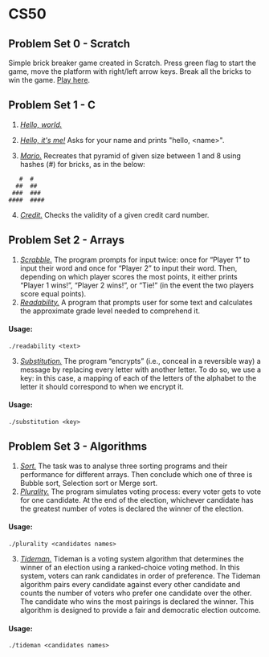 # CS50

## Problem Set 0 - Scratch

Simple brick breaker game created in Scratch. Press green flag to start the game, move the platform with right/left arrow keys. Break all the bricks to win the game. [Play here](https://scratch.mit.edu/projects/1019545862).

## Problem Set 1 - C

1. [_Hello, world._](/Week_1_C/world/hello.c)

2. [_Hello, it's me!_](/Week_1_C/me/hello.c) Asks for your name and prints "hello, \<name\>".

3. [_Mario._](/Week_1_C/mario-more/mario.c) Recreates that pyramid of given size between 1 and 8 using hashes (#) for bricks, as in the below:

```
   #  #
  ##  ##
 ###  ###
####  ####
```

4. [_Credit._](/Week_1_C/credit/credit.c) Checks the validity of a given credit card number.

## Problem Set 2 - Arrays

1. [_Scrabble._](/Week_2_Arrays/scrabble/scrabble.c) The program prompts for input twice: once for “Player 1” to input their word and once for “Player 2” to input their word. Then, depending on which player scores the most points, it either prints “Player 1 wins!”, “Player 2 wins!”, or “Tie!” (in the event the two players score equal points).
2. [_Readability._](/Week_2_Arrays/readability/readability.c) A program that prompts user for some text and calculates the approximate grade level needed to comprehend it.

#### Usage:

`./readability <text>`

3. [_Substitution._](/Week_2_Arrays/substitution/substitution.c) The program “encrypts” (i.e., conceal in a reversible way) a message by replacing every letter with another letter. To do so, we use a key: in this case, a mapping of each of the letters of the alphabet to the letter it should correspond to when we encrypt it.

#### Usage:

`./substitution <key>`

## Problem Set 3 - Algorithms

1. [_Sort._](/Week_3_Algorithms/sort/answers.txt) The task was to analyse three sorting programs and their performance for different arrays. Then conclude which one of three is Bubble sort, Selection sort or Merge sort.
2. [_Plurality._](/Week_3_Algorithms/plurality/plurality.c) The program simulates voting process: every voter gets to vote for one candidate. At the end of the election, whichever candidate has the greatest number of votes is declared the winner of the election.

#### Usage:

`./plurality <candidates names>`

3. [_Tideman._](/Week_3_Algorithms/tideman/tideman.c) Tideman is a voting system algorithm that determines the winner of an election using a ranked-choice voting method. In this system, voters can rank candidates in order of preference. The Tideman algorithm pairs every candidate against every other candidate and counts the number of voters who prefer one candidate over the other. The candidate who wins the most pairings is declared the winner. This algorithm is designed to provide a fair and democratic election outcome.

#### Usage:

`./tideman <candidates names>`
